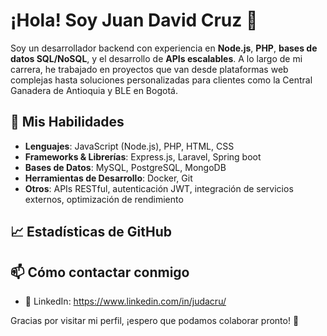 # ¡Hola! Soy Juan David Cruz 👋

Soy un desarrollador backend con experiencia en **Node.js**, **PHP**, **bases de datos SQL/NoSQL**, y el desarrollo de **APIs escalables**. A lo largo de mi carrera, he trabajado en proyectos que van desde plataformas web complejas hasta soluciones personalizadas para clientes como la Central Ganadera de Antioquia y BLE en Bogotá.

## 🚀 Mis Habilidades

- **Lenguajes**: JavaScript (Node.js), PHP, HTML, CSS
- **Frameworks & Librerías**: Express.js, Laravel, Spring boot
- **Bases de Datos**: MySQL, PostgreSQL, MongoDB
- **Herramientas de Desarrollo**: Docker, Git
- **Otros**: APIs RESTful, autenticación JWT, integración de servicios externos, optimización de rendimiento

## 📈 Estadísticas de GitHub

## 📫 Cómo contactar conmigo

- 🔗 LinkedIn: https://www.linkedin.com/in/judacru/

Gracias por visitar mi perfil, ¡espero que podamos colaborar pronto! 🙌
